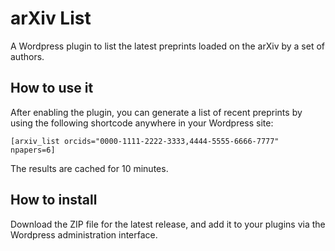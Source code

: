 # arXiv List

A Wordpress plugin to list the latest preprints loaded on the arXiv by a set of authors. 

## How to use it

After enabling the plugin, you can generate a list of recent preprints by using 
the following shortcode anywhere in your Wordpress site:
```
[arxiv_list orcids="0000-1111-2222-3333,4444-5555-6666-7777" npapers=6]
```
The results are cached for 10 minutes. 

## How to install

Download the ZIP file for the latest release, and add it to your plugins via the 
Wordpress administration interface. 
